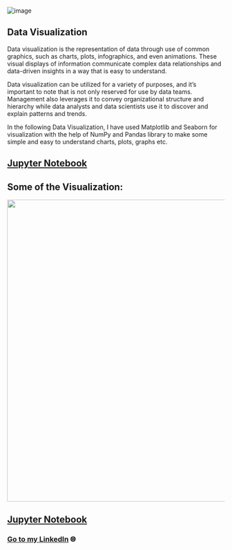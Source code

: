 ![image](https://user-images.githubusercontent.com/124501309/227700427-0cc6ddc7-98af-463d-a3bf-62ff0e2be956.png)

## Data Visualization

Data visualization is the representation of data through use of common graphics, such as charts, plots, infographics, and even animations. These visual displays of information communicate complex data relationships and data-driven insights in a way that is easy to understand.

Data visualization can be utilized for a variety of purposes, and it’s important to note that is not only reserved for use by data teams. Management also leverages it to convey organizational structure and hierarchy while data analysts and data scientists use it to discover and explain patterns and trends. 

In the following Data Visualization, I have used Matplotlib and Seaborn for visualization with the help of NumPy and Pandas library to make some simple and easy to understand charts, plots, graphs etc.

## [Jupyter Notebook](https://github.com/gulshang7/Data-Visualization-with-Python/blob/main/Data%20Visualization/Data%20Visualization.ipynb)

## Some of the Visualization:

<img src="https://user-images.githubusercontent.com/124501309/227700180-ae5c9235-2c9c-4d16-97b5-244d17b4aa1d.jpg" width="800" height="700" />

## [Jupyter Notebook](https://github.com/gulshang7/Data-Visualization-with-Python/blob/main/Data%20Visualization/Data%20Visualization.ipynb)
### [Go to my LinkedIn](https://www.linkedin.com/in/gulshan-gedam-362905209/) 🌐
